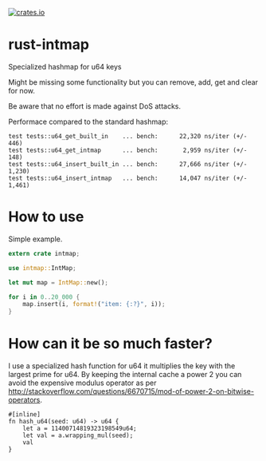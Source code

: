 [![crates.io](https://img.shields.io/crates/v/intmap.svg)](https://crates.io/crates/intmap)

# rust-intmap
Specialized hashmap for u64 keys

Might be missing some functionality but you can remove, add, get and clear for now.

Be aware that no effort is made against DoS attacks.

Performace compared to the standard hashmap:

````
test tests::u64_get_built_in    ... bench:      22,320 ns/iter (+/- 446)
test tests::u64_get_intmap      ... bench:       2,959 ns/iter (+/- 148)
test tests::u64_insert_built_in ... bench:      27,666 ns/iter (+/- 1,230)
test tests::u64_insert_intmap   ... bench:      14,047 ns/iter (+/- 1,461)
````

# How to use
Simple example.

````rust
extern crate intmap;

use intmap::IntMap;

let mut map = IntMap::new();

for i in 0..20_000 {
    map.insert(i, format!("item: {:?}", i));
}
````

# How can it be so much faster?
I use a specialized hash function for u64 it multiplies the key with the largest prime for u64. By keeping the internal cache a power 2 you can avoid the expensive modulus operator as per http://stackoverflow.com/questions/6670715/mod-of-power-2-on-bitwise-operators.
````
#[inline]
fn hash_u64(seed: u64) -> u64 {
    let a = 11400714819323198549u64;
    let val = a.wrapping_mul(seed);
    val
}
````
